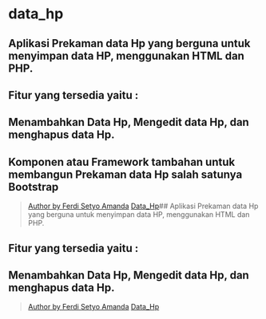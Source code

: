# data_hp
## Aplikasi Prekaman data Hp yang berguna untuk menyimpan data HP, menggunakan HTML dan PHP.
## Fitur yang tersedia yaitu : 
## Menambahkan Data Hp, Mengedit data Hp, dan menghapus data Hp.

## Komponen atau Framework tambahan  untuk membangun Prekaman data Hp salah satunya Bootstrap
> [Author by Ferdi Setyo Amanda](https://www.instagram.com/setyoferdi/) 
[Data_Hp](https://apps-web-uts.herokuapp.com/)## Aplikasi Prekaman data Hp yang berguna untuk menyimpan data HP, menggunakan HTML dan PHP.
## Fitur yang tersedia yaitu : 
## Menambahkan Data Hp, Mengedit data Hp, dan menghapus data Hp.


> [Author by Ferdi Setyo Amanda](https://www.instagram.com/setyoferdi/) 
[Data_Hp](https://apps-web-uts.herokuapp.com/)
